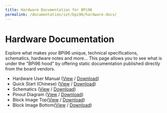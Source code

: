 ```yaml
---
title: Hardware Documentation for BPi96
permalink: /documentation/iot/bpi96/hardware-docs/
---
```

# Hardware Documentation

Explore what makes your BPi96 unique, technical specifications, schematics, hardware notes and more... This page allows you to see what is under the "BPi96 hood" by offering static documentation published directly from the board vendors.

- Hardware User Manual ([View](https://github.com/96boards/documentation/blob/master/iot/bpi96/hardware-docs/files/bpi96-user-manual.pdf) / [Download](https://github.com/96boards/documentation/raw/master/iot/bpi96/hardware-docs/files/bpi96-user-manual.pdf))
- Quick Start (Chinese) ([View](https://github.com/96boards/documentation/blob/master/iot/bpi96/hardware-docs/files/bpi96-easy-manual-chinese.pdf) / [Download](https://github.com/96boards/documentation/raw/master/iot/bpi96/hardware-docs/files/bpi96-easy-manual-chinese.pdf))
- Schematics ([View](https://github.com/96boards/documentation/blob/master/iot/bpi96/hardware-docs/files/bpi96-schematics.pdf) / [Download](https://github.com/96boards/documentation/raw/master/iot/bpi96/hardware-docs/files/bpi96-schematics.pdf))
- Pinout Diagram ([View](https://github.com/96boards/documentation/blob/master/iot/bpi96/hardware-docs/files/bpi96-pinout.pdf) / [Download](https://github.com/96boards/documentation/raw/master/iot/bpi96/hardware-docs/files/bpi96-pinout.pdf))
- Block Image Top([View](https://github.com/96boards/documentation/blob/master/iot/bpi96/hardware-docs/files/bpi96-assembly-top.pdf) / [Download](https://github.com/96boards/documentation/raw/master/iot/bpi96/hardware-docs/files/bpi96-assembly-top.pdf))
- Block Image Bottom([View](https://github.com/96boards/documentation/blob/master/iot/bpi96/hardware-docs/files/bpi96-assembly-bottom.pdf) / [Download](https://github.com/96boards/documentation/raw/master/iot/bpi96/hardware-docs/files/bpi96-assembly-bottom.pdf))
